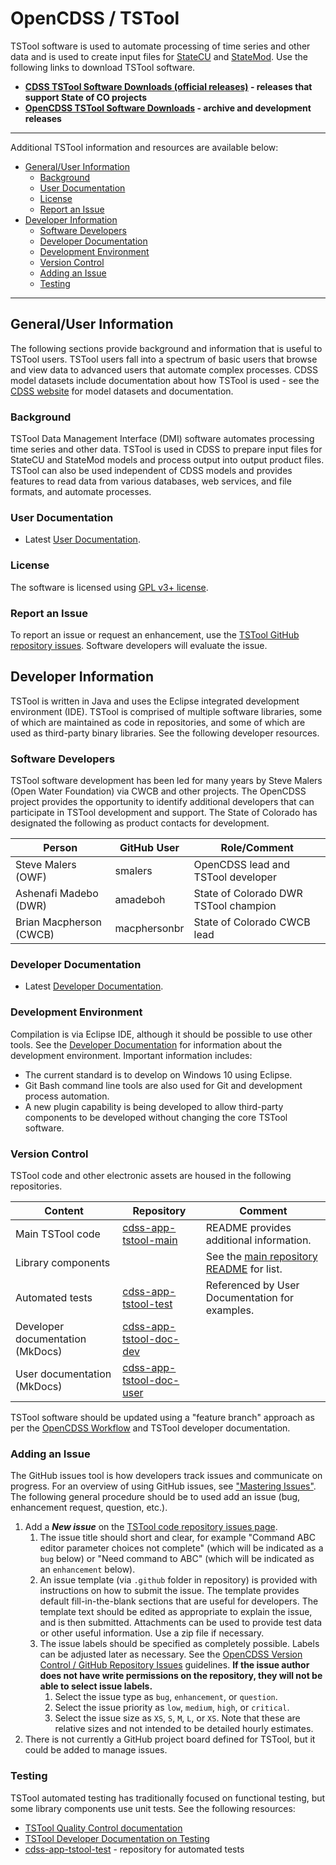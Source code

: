 # OpenCDSS / TSTool #

TSTool software is used to automate processing of time series and other data
and is used to create input files for
[StateCU](http://opencdss.state.co.us/opencdss/statecu/statecu/) and
[StateMod](http://opencdss.state.co.us/opencdss/statemod/statemod/).
Use the following links to download TSTool software.

* **[CDSS TSTool Software Downloads (official releases)](https://cdss.colorado.gov/software/tstool) - releases that support State of CO projects**
* **[OpenCDSS TSTool Software Downloads](http://opencdss.state.co.us/tstool/) - archive and development releases**

--------------

Additional TSTool information and resources are available below:

* [General/User Information](#generaluser-information)
	+ [Background](#background)
	+ [User Documentation](#user-documentation)
	+ [License](#license)
	+ [Report an Issue](#report-an-issue)
* [Developer Information](#developer-information)
	+ [Software Developers](#software-developers)
	+ [Developer Documentation](#developer-documentation)
	+ [Development Environment](#development-environment)
	+ [Version Control](#version-control)
	+ [Adding an Issue](#adding-an-issue)
	+ [Testing](#testing)

------------------

## General/User Information  ##

The following sections provide background and information that is useful to TSTool users.
TSTool users fall into a spectrum of basic users that browse and view data to advanced users that automate complex processes.
CDSS model datasets include documentation about how TSTool is used - see the
[CDSS website](https://cdss.colorado.gov/) for model datasets and documentation.

### Background ###

TSTool Data Management Interface (DMI) software automates processing time series and other data.
TSTool is used in CDSS to prepare input files for StateCU and StateMod models
and process output into output product files.
TSTool can also be used independent of CDSS models and provides features to read data from
various databases, web services, and file formats, and automate processes.

### User Documentation ###

* Latest [User Documentation](http://opencdss.state.co.us/tstool/latest/doc-user/).

### License ###

The software is licensed using [GPL v3+ license](https://github.com/OpenCDSS/cdss-app-tstool-main/blob/master/LICENSE.md).

### Report an Issue ###

To report an issue or request an enhancement,
use the [TSTool GitHub repository issues](https://github.com/OpenCDSS/cdss-app-tstool-main/issues).
Software developers will evaluate the issue.

## Developer Information ##

TSTool is written in Java and uses the Eclipse integrated development environment (IDE).
TSTool is comprised of multiple software libraries, some of which are maintained as code in repositories,
and some of which are used as third-party binary libraries.
See the following developer resources.

### Software Developers ###

TSTool software development has been led for many years by Steve Malers (Open Water Foundation) via CWCB and other projects.
The OpenCDSS project provides the opportunity to identify additional developers that can
participate in TSTool development and support.
The State of Colorado has designated the following as product contacts for development.

|**Person**             |**GitHub User**|**Role/Comment**|
|-----------------------|---------------|--------------------------------------------------------------------------------|
|Steve Malers (OWF)     |smalers        |OpenCDSS lead and TSTool developer                                              | 
|Ashenafi Madebo (DWR)  |amadeboh       |State of Colorado DWR TSTool champion                                           |
|Brian Macpherson (CWCB)|macphersonbr   |State of Colorado CWCB lead                                                     |

### Developer Documentation ###

* Latest [Developer Documentation](http://opencdss.state.co.us/tstool/latest/doc-dev/).

### Development Environment ###

Compilation is via Eclipse IDE, although it should be possible to use other tools.
See the [Developer Documentation](http://opencdss.state.co.us/tstool/latest/doc-dev/)
for information about the development environment.
Important information includes:

* The current standard is to develop on Windows 10 using Eclipse.
* Git Bash command line tools are also used for Git and development process automation.
* A new plugin capability is being developed to allow third-party components to be developed
without changing the core TSTool software.

### Version Control ###

TSTool code and other electronic assets are housed in the following repositories.

|**Content**                     |**Repository**|**Comment**|
|--------------------------------|--------------|-----------|
|Main TSTool code                |[cdss-app-tstool-main](https://github.com/OpenCDSS/cdss-app-tstool-main)|README provides additional information.|
|Library components              ||See the [main repository README](https://github.com/OpenCDSS/cdss-app-tstool-main) for list.|
|Automated tests                 |[cdss-app-tstool-test](https://github.com/OpenCDSS/cdss-app-tstool-test)|Referenced by User Documentation for examples.|
|Developer documentation (MkDocs)|[cdss-app-tstool-doc-dev](https://github.com/OpenCDSS/cdss-app-tstool-doc-dev)||
|User documentation (MkDocs)     |[cdss-app-tstool-doc-user](https://github.com/OpenCDSS/cdss-app-tstool-doc-user)||

TSTool software should be updated using a "feature branch" approach as per the [OpenCDSS Workflow](workflow.md)
and TSTool developer documentation.

### Adding an Issue ###

The GitHub issues tool is how developers track issues and communicate on progress.
For an overview of using GitHub issues, see ["Mastering Issues"](https://guides.github.com/features/issues/).
The following general procedure should be to used add an issue (bug, enhancement request, question, etc.).

1. Add a ***New issue*** on the [TSTool code repository issues page](https://github.com/OpenCDSS/cdss-app-tstool-main/issues).
	1. The issue title should short and clear, for example "Command ABC editor parameter choices not complete"
	(which will be indicated as a `bug` below) or
	"Need command to ABC" (which will be indicated as an `enhancement` below).
	2. An issue template (via `.github` folder in repository) is provided with instructions on how to submit the issue.
	The template provides default fill-in-the-blank sections that are useful for developers.
	The template text should be edited as appropriate to explain the issue, and is then submitted.
	Attachments can be used to provide test data or other useful information.  Use a zip file if necessary.
	3. The issue labels should be specified as completely possible.
	Labels can be adjusted later as necessary.
	See the [OpenCDSS Version Control / GitHub Repository Issues](version-control.md#github-repository-issues) guidelines.
	**If the issue author does not have write permissions on the repository, they will not be able to select issue labels.**
		1. Select the issue type as `bug`, `enhancement`, or `question`.
		2. Select the issue priority as `low`, `medium`, `high`, or `critical`.
		3. Select the issue size as `XS`, `S`, `M`, `L`, or `XS`.
		Note that these are relative sizes and not intended to be detailed hourly estimates.
2. There is not currently a GitHub project board defined for TSTool, but it could be added to manage issues.

### Testing ###

TSTool automated testing has traditionally focused on functional testing, but some library components
use unit tests.  See the following resources:

* [TSTool Quality Control documentation](http://opencdss.state.co.us/tstool/latest/doc-user/quality-control/quality-control/)
* [TSTool Developer Documentation on Testing](http://opencdss.state.co.us/tstool/latest/doc-dev/dev-tasks/testing/testing/)
* [cdss-app-tstool-test](https://github.com/OpenCDSS/cdss-app-tstool-test) - repository for automated tests
